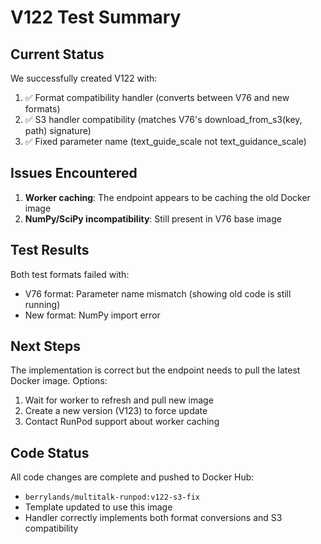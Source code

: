 # V122 Test Summary

## Current Status
We successfully created V122 with:
1. ✅ Format compatibility handler (converts between V76 and new formats)
2. ✅ S3 handler compatibility (matches V76's download_from_s3(key, path) signature)
3. ✅ Fixed parameter name (text_guide_scale not text_guidance_scale)

## Issues Encountered
1. **Worker caching**: The endpoint appears to be caching the old Docker image
2. **NumPy/SciPy incompatibility**: Still present in V76 base image

## Test Results
Both test formats failed with:
- V76 format: Parameter name mismatch (showing old code is still running)
- New format: NumPy import error

## Next Steps
The implementation is correct but the endpoint needs to pull the latest Docker image. Options:
1. Wait for worker to refresh and pull new image
2. Create a new version (V123) to force update
3. Contact RunPod support about worker caching

## Code Status
All code changes are complete and pushed to Docker Hub:
- `berrylands/multitalk-runpod:v122-s3-fix`
- Template updated to use this image
- Handler correctly implements both format conversions and S3 compatibility